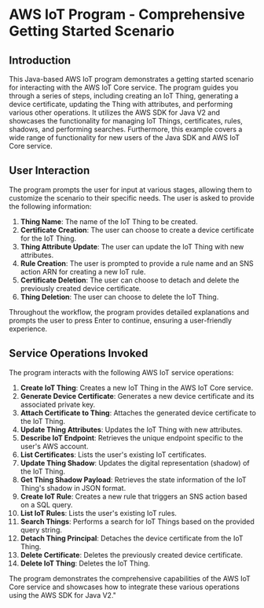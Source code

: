 # AWS IoT Program - Comprehensive Getting Started Scenario

## Introduction
This Java-based AWS IoT program demonstrates a getting started scenario for interacting with the AWS IoT Core service. The program guides you through a series of steps, including creating an IoT Thing, generating a device certificate, updating the Thing with attributes, and performing various other operations. It utilizes the AWS SDK for Java V2 and showcases the functionality for managing IoT Things, certificates, rules, shadows, and performing searches. Furthermore, this example covers a wide range of functionality for new users of the Java SDK and AWS IoT Core service.

## User Interaction
The program prompts the user for input at various stages, allowing them to customize the scenario to their specific needs. The user is asked to provide the following information:

1. **Thing Name**: The name of the IoT Thing to be created.
2. **Certificate Creation**: The user can choose to create a device certificate for the IoT Thing.
3. **Thing Attribute Update**: The user can update the IoT Thing with new attributes.
4. **Rule Creation**: The user is prompted to provide a rule name and an SNS action ARN for creating a new IoT rule.
5. **Certificate Deletion**: The user can choose to detach and delete the previously created device certificate.
6. **Thing Deletion**: The user can choose to delete the IoT Thing.

Throughout the workflow, the program provides detailed explanations and prompts the user to press Enter to continue, ensuring a user-friendly experience.

## Service Operations Invoked
The program interacts with the following AWS IoT service operations:

1. **Create IoT Thing**: Creates a new IoT Thing in the AWS IoT Core service.
2. **Generate Device Certificate**: Generates a new device certificate and its associated private key.
3. **Attach Certificate to Thing**: Attaches the generated device certificate to the IoT Thing.
4. **Update Thing Attributes**: Updates the IoT Thing with new attributes.
5. **Describe IoT Endpoint**: Retrieves the unique endpoint specific to the user's AWS account.
6. **List Certificates**: Lists the user's existing IoT certificates.
7. **Update Thing Shadow**: Updates the digital representation (shadow) of the IoT Thing.
8. **Get Thing Shadow Payload**: Retrieves the state information of the IoT Thing's shadow in JSON format.
9. **Create IoT Rule**: Creates a new rule that triggers an SNS action based on a SQL query.
10. **List IoT Rules**: Lists the user's existing IoT rules.
11. **Search Things**: Performs a search for IoT Things based on the provided query string.
12. **Detach Thing Principal**: Detaches the device certificate from the IoT Thing.
13. **Delete Certificate**: Deletes the previously created device certificate.
14. **Delete IoT Thing**: Deletes the IoT Thing.

The program demonstrates the comprehensive capabilities of the AWS IoT Core service and showcases how to integrate these various operations using the AWS SDK for Java V2."






